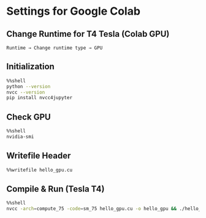# Settings for Google Colab

## Change Runtime for T4 Tesla (Colab GPU)
```
Runtime → Change runtime type → GPU
```

## Initialization
```bash
%%shell
python --version
nvcc --version
pip install nvcc4jupyter
```

## Check GPU
```bash
%%shell
nvidia-smi
```

## Writefile Header
```bash
%%writefile hello_gpu.cu
```

## Compile & Run (Tesla T4)
```bash
%%shell
nvcc -arch=compute_75 -code=sm_75 hello_gpu.cu -o hello_gpu && ./hello_gpu
```